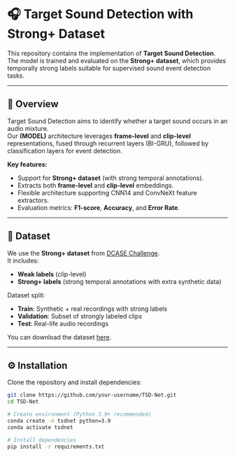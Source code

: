 # 🎧 Target Sound Detection with Strong+ Dataset

This repository contains the implementation of **Target Sound Detection**.
The model is trained and evaluated on the **Strong+ dataset**, which provides temporally strong labels suitable for supervised sound event detection tasks.

---

## 📌 Overview

Target Sound Detection aims to identify whether a target sound occurs in an audio mixture.  
Our **(MODEL)** architecture leverages **frame-level** and **clip-level** representations, fused through recurrent layers (BI-GRU), followed by classification layers for event detection.

**Key features:**
- Support for **Strong+ dataset** (with strong temporal annotations).  
- Extracts both **frame-level** and **clip-level** embeddings.  
- Flexible architecture supporting CNN14 and ConvNeXt feature extractors.  
- Evaluation metrics: **F1-score**, **Accuracy**, and **Error Rate**.

---

## 📂 Dataset

We use the **Strong+ dataset** from [DCASE Challenge](https://dcase.community/challenge2023/task-sound-event-detection-in-domestic-environments).  
It includes:
- **Weak labels** (clip-level)  
- **Strong+ labels** (strong temporal annotations with extra synthetic data)  

Dataset split:
- **Train**: Synthetic + real recordings with strong labels  
- **Validation**: Subset of strongly labeled clips  
- **Test**: Real-life audio recordings  

You can download the dataset [here](https://zenodo.org/record/4660670).

---

## ⚙️ Installation

Clone the repository and install dependencies:

```bash
git clone https://github.com/your-username/TSD-Net.git
cd TSD-Net

# Create environment (Python 3.9+ recommended)
conda create -n tsdnet python=3.9
conda activate tsdnet

# Install dependencies
pip install -r requirements.txt
